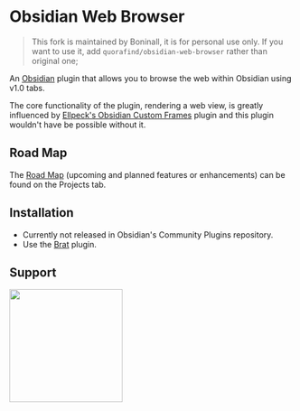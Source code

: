 # Obsidian Web Browser

> This fork is maintained by Boninall, it is for personal use only. If you want to use it,
> add `quorafind/obsidian-web-browser` rather than original one;

An [Obsidian](https://obsidian.md/) plugin that allows you to browse the web within Obsidian using v1.0 tabs.

The core functionality of the plugin, rendering a web view, is greatly influenced
by [Ellpeck's Obsidian Custom Frames](https://github.com/Ellpeck/ObsidianCustomFrames) plugin and this plugin wouldn't
have be possible without it.

## Road Map

The [Road Map](https://github.com/users/Trikzon/projects/3/) (upcoming and planned features or enhancements) can be
found on the Projects tab.

## Installation

- Currently not released in Obsidian's Community Plugins repository.
- Use the [Brat](https://github.com/TfTHacker/obsidian42-brat) plugin.

## Support

[<img src="https://user-images.githubusercontent.com/14358394/115450238-f39e8100-a21b-11eb-89d0-fa4b82cdbce8.png" width="200">](https://ko-fi.com/trikzon)
